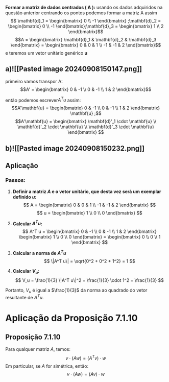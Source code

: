 

**Formar a matriz de dados centrados \( A \):**
usando os dados adquiridos na questão anterior centrando os pontos podemos formar a matriz A  assim
$$ \mathbf{d}_1 = \begin{bmatrix} 0 \\ -1 \end{bmatrix} ;\mathbf{d}_2 = \begin{bmatrix} 0 \\ -1 \end{bmatrix};\mathbf{d}_3 = \begin{bmatrix} 1 \\ 2 \end{bmatrix}$$
$$A = \begin{bmatrix} \mathbf{d}_1 & \mathbf{d}_2 & \mathbf{d}_3 \end{bmatrix} = \begin{bmatrix} 0 & 0 & 1 \\ -1 & -1 & 2 \end{bmatrix}$$
e teremos um vetor unitário genérico **u**
## a)![[Pasted image 20240908150147.png]]

primeiro vamos transpor A:$$A' = \begin{bmatrix} 0 & -1 \\ 0 & -1 \\ 1 & 2 \end{bmatrix}$$

então podemos escrever$A^Tu$ assim: $$A'\mathbf{u} = \begin{bmatrix} 0 & -1 \\ 0 & -1 \\ 1 & 2 \end{bmatrix} \mathbf{u} ;$$
$$A'\mathbf{u} = \begin{bmatrix} \mathbf{d}'_1 \cdot \mathbf{u} \\ \mathbf{d}'_2 \cdot \mathbf{u} \\ \mathbf{d}'_3 \cdot \mathbf{u} \end{bmatrix}
     $$
## b)![[Pasted image 20240908150232.png]]


## Aplicação

### Passos:

1. **Definir a matriz $A$ e o vetor unitário, que desta vez será um exemplar definido $u$:**
   $$
   A = \begin{bmatrix} 0 & 0 & 1 \\ -1 & -1 & 2 \end{bmatrix}
   $$
   $$
   u = \begin{bmatrix} 1 \\ 0 \\ 0 \end{bmatrix}
   $$

2. **Calcular $A^T u$:**
   $$
   A^T u = \begin{bmatrix} 0 & -1 \\ 0 & -1 \\ 1 & 2 \end{bmatrix} \begin{bmatrix} 1 \\ 0 \\ 0 \end{bmatrix} = \begin{bmatrix} 0 \\ 0 \\ 1 \end{bmatrix}
   $$

3. **Calcular a norma de $A^T u$**
   $$
   \|A^T u\| = \sqrt{0^2 + 0^2 + 1^2} = 1
   $$

4. **Calcular $V_u$:**
   $$
   V_u = \frac{1}{3} \|A^T u\|^2 = \frac{1}{3} \cdot 1^2 = \frac{1}{3}
   $$

Portanto, $V_u$ é igual a $\frac{1}{3}$ da norma ao quadrado do vetor resultante de  $A^T u$.

# Aplicação da Proposição 7.1.10

## Proposição 7.1.10
Para qualquer matriz $A$, temos:
$$ v \cdot (A w) = (A^T v) \cdot w $$
Em particular, se $A$ for simétrica, então:
$$ v \cdot (A w) = (A v) \cdot w $$
